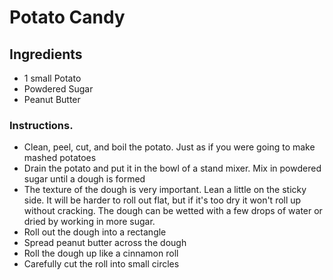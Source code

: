 # Potato Candy

## Ingredients
- 1 small Potato
- Powdered Sugar
- Peanut Butter

### Instructions.
- Clean, peel, cut, and boil the potato. Just as if you were going to make mashed potatoes
- Drain the potato and put it in the bowl of a stand mixer. Mix in powdered sugar until a dough is formed
- The texture of the dough is very important. Lean a little on the sticky side. It will be harder to roll out flat, but if it's too dry it won't roll up without cracking. The dough can be wetted with a few drops of water or dried by working in more sugar.
- Roll out the dough into a rectangle
- Spread peanut butter across the dough
- Roll the dough up like a cinnamon roll
- Carefully cut the roll into small circles
